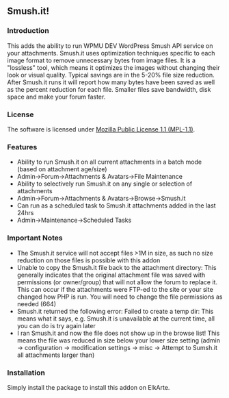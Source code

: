 ## Smush.it!

### Introduction
This adds the ability to run WPMU DEV WordPress Smush API service on your attachments.  Smush.it uses optimization techniques specific to each image format to remove unnecessary bytes from image files. It is a "lossless" tool, which means it optimizes the images without changing their look or visual quality. Typical savings are in the 5-20% file size reduction.  After Smush.it runs it will report how many bytes have been saved as well as the percent reduction for each file.  Smaller files save bandwidth, disk space and make your forum faster.

### License
The software is licensed under [Mozilla Public License 1.1 (MPL-1.1)](http://opensource.org/licenses/MPL-1.1).

### Features

* Ability to run Smush.it on all current attachments in a batch mode (based on attachment age/size)
* Admin->Forum->Attachments & Avatars->File Maintenance
* Ability to selectively run Smush.it on any single or selection of attachments
* Admin->Forum->Attachments & Avatars->Browse->Smush.it
* Can run as a scheduled task to Smush.it attachments added in the last 24hrs
* Admin->Maintenance->Scheduled Tasks

### Important Notes

* The Smush.it service will not accept files >1M in size, as such no size reduction on those files is possible with this addon
* Unable to copy the Smush.it file back to the attachment directory: This generally indicates that the original attachment file was saved with permissions (or owner/group) that will not allow the forum to replace it.  This can occur if the attachments were FTP-ed to the site or your site changed how PHP is run.  You will need to change the file permissions as needed (664)
* Smush.it returned the following error: Failed to create a temp dir: This means what it says, e.g. Smush.it is unavailable at the current time, all you can do is try again later
* I ran Smush.it and now the file does not show up in the browse list! This means the file was reduced in size below your lower size setting (admin -> configuration -> modification settings -> misc -> Attempt to Sumsh.it all attachments larger than)

### Installation
Simply install the package to install this addon on ElkArte.